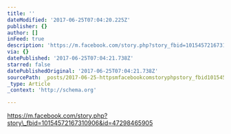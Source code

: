 ```yaml
---
title: ''
dateModified: '2017-06-25T07:04:20.225Z'
publisher: {}
author: []
inFeed: true
description: 'https://m.facebook.com/story.php?story_fbid=10154572167310906&id=47298465905'
via: {}
datePublished: '2017-06-25T07:04:21.738Z'
starred: false
datePublishedOriginal: '2017-06-25T07:04:21.738Z'
sourcePath: _posts/2017-06-25-httpsmfacebookcomstoryphpstory_fbid1015457216731090.md
_type: Article
_context: 'http://schema.org'

---
```

https://m.facebook.com/story.php?story\_fbid=10154572167310906&id=47298465905